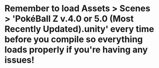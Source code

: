 # Remember to load Assets > Scenes > 'PokéBall Z v.4.0 or 5.0 (Most Recently Updated).unity' every time before you compile so everything loads properly if you're having any issues!


